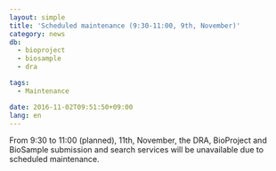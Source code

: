 ```yaml
---
layout: simple
title: 'Scheduled maintenance (9:30-11:00, 9th, November)'
category: news
db:
  - bioproject
  - biosample
  - dra

tags:
  - Maintenance

date: 2016-11-02T09:51:50+09:00
lang: en
---
```


From 9:30 to 11:00 (planned), 11th, November, the DRA, BioProject and BioSample submission and search services will be unavailable due to scheduled maintenance.
